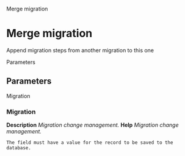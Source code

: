 
Merge migration
# Merge migration


Append migration steps from another migration to this one

Parameters
## Parameters


Migration
### Migration

**Description**
 *Migration change management.*
**Help**
 *Migration change management.*

```
The field must have a value for the record to be saved to the database.
```